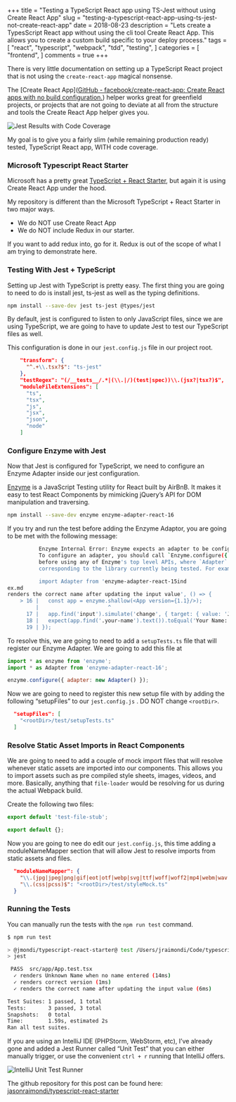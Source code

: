 +++
title = "Testing a TypeScript React app using TS-Jest without using Create React App"
slug = "testing-a-typescript-react-app-using-ts-jest-not-create-react-app"
date = 2018-08-23
description = "Lets create a TypesScript React app without using the cli tool Create React App. This allows you to create a custom build specific to your deploy process."
tags = [
    "react",
    "typescript",
    "webpack",
    "tdd",
    "testing",
]
categories = [
    "frontend",
]
comments = true
+++

There is very little documentation on setting up a TypeScript React project that is not using the `create-react-app` magical nonsense.

The [Create React App]([GitHub - facebook/create-react-app: Create React apps with no build configuration.](https://github.com/facebook/create-react-app)) helper works great for greenfield projects, or projects that are not going to deviate at all from the structure and tools the Create React App helper gives you.

![Jest Results with Code Coverage](https://s3.us-west-1.wasabisys.com/webcdn/posts/2018/09/testing-typescript-react-app/intellij-test-suite.png)

My goal is to give you a fairly slim (while remaining production ready) tested, TypeScript React app, WITH code coverage.

### Microsoft Typescript React Starter

Microsoft has a pretty great [TypeScript + React Starter](https://github.com/Microsoft/Typescript-React-Starter), but again it is using Create React App under the hood.

My repository is different than the Microsoft TypeScript + React Starter in two major ways.

- We do NOT use Create React App
- We do NOT include Redux in our starter.

If you want to add redux into, go for it.  Redux is out of the scope of what I am trying to demonstrate here.

### Testing With Jest + TypeScript

Setting up Jest with TypeScript is pretty easy. The first thing you are going to need to do is install jest, ts-jest as well as the typing definitions.

```bash
npm install --save-dev jest ts-jest @types/jest
```

By default, jest is configured to listen to only JavaScript files, since we are using TypeScript, we are going to have to update Jest to test our TypeScript  files as well.

This configuration is done in our  `jest.config.js` file in our project root.

```json
    "transform": {
      "^.+\\.tsx?$": "ts-jest"
    },
    "testRegex": "(/__tests__/.*|(\\.|/)(test|spec))\\.(jsx?|tsx?)$",
    "moduleFileExtensions": [
      "ts",
      "tsx",
      "js",
      "jsx",
      "json",
      "node"
    ]
```


### Configure Enzyme with Jest

Now that Jest is configured for TypeScript, we need to configure an Enzyme Adapter inside our jest configuration.

[Enzyme](https://github.com/airbnb/enzyme) is a JavaScript Testing utility for React built by AirBnB. It makes it easy to test React Components by mimicking jQuery’s API for DOM manipulation and traversing.

```bash
npm install --save-dev enzyme enzyme-adapter-react-16
```

If you try and run the test before adding the Enzyme Adaptor, you are going to be met with the following message:

```bash
          Enzyme Internal Error: Enzyme expects an adapter to be configured, but found none.
          To configure an adapter, you should call `Enzyme.configure({ adapter: new Adapter() })`
          before using any of Enzyme's top level APIs, where `Adapter` is the adapter
          corresponding to the library currently being tested. For example:

          import Adapter from 'enzyme-adapter-react-15ind
ex.md
renders the correct name after updating the input value', () => {
    > 16 |   const app = enzyme.shallow(<App version={1.1}/>);
         |                      ^
      17 |   app.find('input').simulate('change', { target: { value: 'Jason Raimondi' } });
      18 |   expect(app.find('.your-name').text()).toEqual('Your Name: Jason Raimondi');
      19 | });
```

To resolve this, we are going to need to add a `setupTests.ts` file that will register our Enzyme Adapter. We are going to add this file at

```javascript
import * as enzyme from 'enzyme';
import * as Adapter from 'enzyme-adapter-react-16';

enzyme.configure({ adapter: new Adapter() });
```

Now we are going to need to register this new setup file with by adding the following “setupFiles” to our `jest.config.js` . DO NOT change `<rootDir>`.

```json
  "setupFiles": [
    "<rootDir>/test/setupTests.ts"
  ]
```

### Resolve Static Asset Imports in React Components

We are going to need to add a couple of mock import files that will resolve whenever static assets are imported into our components. This allows you to import assets such as pre compiled style sheets, images, videos, and more. Basically, anything that `file-loader` would be resolving for us during the actual Webpack build.

Create the following two files:

```javascript
export default 'test-file-stub';
```

```javascript
export default {};
```

Now you are going to nee do edit our `jest.config.js`, this time adding a moduleNameMapper section that will allow Jest to resolve imports from static assets and files.

```json
  "moduleNameMapper": {
    "\\.(jpg|jpeg|png|gif|eot|otf|webp|svg|ttf|woff|woff2|mp4|webm|wav|mp3|m4a|aac|oga)$": "<rootDir>/test/fileMock.ts",
    "\\.(css|pcss)$": "<rootDir>/test/styleMock.ts"
  }
```

### Running the Tests

You can manually run the tests with the `npm run test` command.

```bash
$ npm run test                                                                                                                                                                                     ✘ 1

> @jmondi/typescript-react-starter@ test /Users/jraimondi/Code/typescript-react-starter
> jest

 PASS  src/app/App.test.tsx
  ✓ renders Unknown Name when no name entered (14ms)
  ✓ renders correct version (1ms)
  ✓ renders the correct name after updating the input value (6ms)

Test Suites: 1 passed, 1 total
Tests:       3 passed, 3 total
Snapshots:   0 total
Time:        1.59s, estimated 2s
Ran all test suites.
```


If you are using an IntelliJ IDE (PHPStorm, WebStorm, etc), I’ve already gone and added a Jest Runner called  “Unit Test” that you can either manually trigger, or use the convenient `ctrl + r`  running that IntelliJ offers.

![IntelliJ Unit Test Runner](https://s3.us-west-1.wasabisys.com/webcdn/posts/2018/09/testing-typescript-react-app/intellij-test-runner.png)

The github repository for this post can be found here: [jasonraimondi/typescript-react-starter](https://github.com/jasonraimondi/typescript-react-starter)
